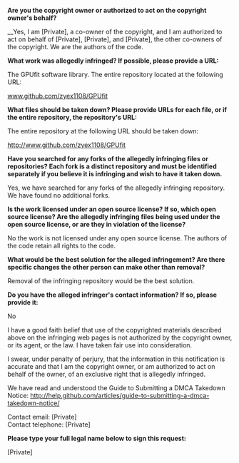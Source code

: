 __Are you the copyright owner or authorized to act on the copyright owner's behalf?__

__Yes, I am [Private], a co-owner of the copyright, and I am authorized to act on behalf of [Private], [Private], and [Private], the other co-owners of the copyright. We are the authors of the code.

__What work was allegedly infringed? If possible, please provide a URL:__

The GPUfit software library. The entire repository located at the following URL:

www.github.com/zyex1108/GPUfit

__What files should be taken down? Please provide URLs for each file, or if the entire repository, the repository's URL:__

The entire repository at the following URL should be taken down:

http://www.github.com/zyex1108/GPUfit

__Have you searched for any forks of the allegedly infringing files or repositories? Each fork is a distinct repository and must be identified separately if you believe it is infringing and wish to have it taken down.__

Yes, we have searched for any forks of the allegedly infringing repository. We have found no additional forks.

__Is the work licensed under an open source license? If so, which open source license? Are the allegedly infringing files being used under the open source license, or are they in violation of the license?__

No the work is not licensed under any open source license. The authors of the code retain all rights to the code.

__What would be the best solution for the alleged infringement? Are there specific changes the other person can make other than removal?__

Removal of the infringing repository would be the best solution.

__Do you have the alleged infringer's contact information? If so, please provide it:__

No

I have a good faith belief that use of the copyrighted materials described above on the infringing web pages is not authorized by the copyright owner, or its agent, or the law. I have taken fair use into consideration.

I swear, under penalty of perjury, that the information in this notification is accurate and that I am the copyright owner, or am authorized to act on behalf of the owner, of an exclusive right that is allegedly infringed.

We have read and understood the Guide to Submitting a DMCA Takedown Notice: http://help.github.com/articles/guide-to-submitting-a-dmca-takedown-notice/

Contact email: [Private]  
Contact telephone: [Private]

__Please type your full legal name below to sign this request:__

[Private]
